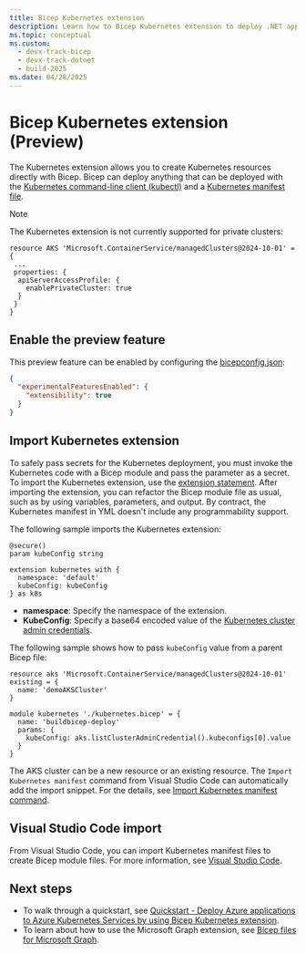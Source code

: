 ```yaml
---
title: Bicep Kubernetes extension
description: Learn how to Bicep Kubernetes extension to deploy .NET applications to Azure Kubernetes Service clusters.
ms.topic: conceptual
ms.custom:
  - devx-track-bicep
  - devx-track-dotnet
  - build-2025
ms.date: 04/28/2025
---
```


# Bicep Kubernetes extension (Preview)

The Kubernetes extension allows you to create Kubernetes resources directly with Bicep. Bicep can deploy anything that can be deployed with the [Kubernetes command-line client (kubectl)](https://kubernetes.io/docs/reference/kubectl/kubectl/) and a [Kubernetes manifest file](/azure/aks/concepts-clusters-workloads#deployments-and-yaml-manifests).

> [!NOTE]
> The Kubernetes extension is not currently supported for private clusters:
>
> ```bicep
> resource AKS 'Microsoft.ContainerService/managedClusters@2024-10-01' = {
>  ...
>  properties: {
>   apiServerAccessProfile: {
>     enablePrivateCluster: true
>   }
>  }
> }
> 
> ```

## Enable the preview feature

This preview feature can be enabled by configuring the [bicepconfig.json](./bicep-config.md):

```json
{
  "experimentalFeaturesEnabled": {
    "extensibility": true
  }
}
```

## Import Kubernetes extension

To safely pass secrets for the Kubernetes deployment, you must invoke the Kubernetes code with a Bicep module and pass the parameter as a secret.
To import the Kubernetes extension, use the [extension statement](./bicep-extension.md). After importing the extension, you can refactor the Bicep module file as usual, such as by using variables, parameters, and output. By contract, the Kubernetes manifest in YML doesn't include any programmability support.

The following sample imports the Kubernetes extension:

```bicep
@secure()
param kubeConfig string

extension kubernetes with {
  namespace: 'default'
  kubeConfig: kubeConfig
} as k8s
```

- **namespace**: Specify the namespace of the extension.
- **KubeConfig**: Specify a base64 encoded value of the [Kubernetes cluster admin credentials](/rest/api/aks/managed-clusters/list-cluster-admin-credentials).

The following sample shows how to pass `kubeConfig` value from a parent Bicep file:

```bicep
resource aks 'Microsoft.ContainerService/managedClusters@2024-10-01' existing = {
  name: 'demoAKSCluster'
}

module kubernetes './kubernetes.bicep' = {
  name: 'buildbicep-deploy'
  params: {
    kubeConfig: aks.listClusterAdminCredential().kubeconfigs[0].value
  }
}
```

The AKS cluster can be a new resource or an existing resource. The `Import Kubernetes manifest` command from Visual Studio Code can automatically add the import snippet. For the details, see [Import Kubernetes manifest command](./visual-studio-code.md#bicep-commands).

## Visual Studio Code import

From Visual Studio Code, you can import Kubernetes manifest files to create Bicep module files. For more information, see [Visual Studio Code](./visual-studio-code.md#bicep-commands).

## Next steps

- To walk through a quickstart, see [Quickstart - Deploy Azure applications to Azure Kubernetes Services by using Bicep Kubernetes extension](/azure/aks/learn/quick-kubernetes-deploy-bicep-kubernetes-extension).
- To learn about how to use the Microsoft Graph extension, see [Bicep files for Microsoft Graph](https://aka.ms/graphbicep).
